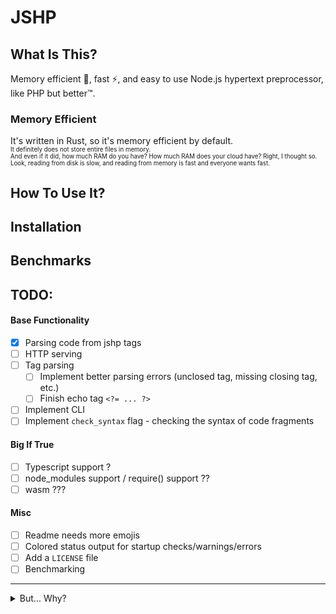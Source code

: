 # JSHP

## What Is This?

Memory efficient :roller_coaster:, fast ⚡, and easy to use Node.js hypertext preprocessor, like PHP but better™.

### Memory Efficient

It's written in Rust, so it's memory efficient by default.  
<sup><sub>
It definitely does not store entire files in memory.  
And even if it did, how much RAM do you have? How much RAM does your cloud have? Right, I thought so.  
Look, reading from disk is slow, and reading from memory is fast and everyone wants fast.
</sub></sup>

## How To Use It?

<!--- TODO -->

## Installation

<!--- TODO -->

## Benchmarks

<!--- Write some bullshit, cherry-picked benchmarks here (characters per second, etc.) -->

## TODO:

#### Base Functionality

- [x] Parsing code from jshp tags
- [ ] HTTP serving
- [ ] Tag parsing
    - [ ] Implement better parsing errors (unclosed tag, missing closing tag, etc.)
    - [ ] Finish echo tag `<?= ... ?>`
- [ ] Implement CLI
- [ ] Implement `check_syntax` flag - checking the syntax of code fragments

#### Big If True

- [ ] Typescript support ?
- [ ] node_modules support / require() support ??
- [ ] wasm ???

#### Misc

- [ ] Readme needs more emojis
- [ ] Colored status output for startup checks/warnings/errors
- [ ] Add a `LICENSE` file
- [ ] Benchmarking

---

<details>
  <summary>But... Why?</summary>

### Learning experience.

It might not look like much but this is the best first project in any language, see:

- It's made of multiple primitive parts that are rather easy to implement
- Simple syntax parsing, simple file IO stuff, almost simple HTTP serving, ignore the V8 stuff 
  (originally it should use Node.js directly, but embedding V8 means faster, and everyone wants faster)
</details>
